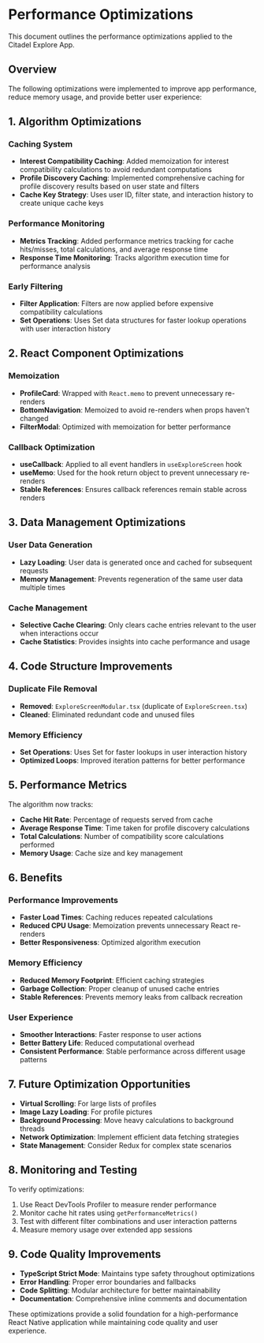 # Performance Optimizations

This document outlines the performance optimizations applied to the Citadel Explore App.

## Overview

The following optimizations were implemented to improve app performance, reduce memory usage, and provide better user experience:

## 1. Algorithm Optimizations

### Caching System
- **Interest Compatibility Caching**: Added memoization for interest compatibility calculations to avoid redundant computations
- **Profile Discovery Caching**: Implemented comprehensive caching for profile discovery results based on user state and filters
- **Cache Key Strategy**: Uses user ID, filter state, and interaction history to create unique cache keys

### Performance Monitoring
- **Metrics Tracking**: Added performance metrics tracking for cache hits/misses, total calculations, and average response time
- **Response Time Monitoring**: Tracks algorithm execution time for performance analysis

### Early Filtering
- **Filter Application**: Filters are now applied before expensive compatibility calculations
- **Set Operations**: Uses Set data structures for faster lookup operations with user interaction history

## 2. React Component Optimizations

### Memoization
- **ProfileCard**: Wrapped with `React.memo` to prevent unnecessary re-renders
- **BottomNavigation**: Memoized to avoid re-renders when props haven't changed  
- **FilterModal**: Optimized with memoization for better performance

### Callback Optimization
- **useCallback**: Applied to all event handlers in `useExploreScreen` hook
- **useMemo**: Used for the hook return object to prevent unnecessary re-renders
- **Stable References**: Ensures callback references remain stable across renders

## 3. Data Management Optimizations

### User Data Generation
- **Lazy Loading**: User data is generated once and cached for subsequent requests
- **Memory Management**: Prevents regeneration of the same user data multiple times

### Cache Management
- **Selective Cache Clearing**: Only clears cache entries relevant to the user when interactions occur
- **Cache Statistics**: Provides insights into cache performance and usage

## 4. Code Structure Improvements

### Duplicate File Removal
- **Removed**: `ExploreScreenModular.tsx` (duplicate of `ExploreScreen.tsx`)
- **Cleaned**: Eliminated redundant code and unused files

### Memory Efficiency
- **Set Operations**: Uses Set for faster lookups in user interaction history
- **Optimized Loops**: Improved iteration patterns for better performance

## 5. Performance Metrics

The algorithm now tracks:
- **Cache Hit Rate**: Percentage of requests served from cache
- **Average Response Time**: Time taken for profile discovery calculations
- **Total Calculations**: Number of compatibility score calculations performed
- **Memory Usage**: Cache size and key management

## 6. Benefits

### Performance Improvements
- **Faster Load Times**: Caching reduces repeated calculations
- **Reduced CPU Usage**: Memoization prevents unnecessary React re-renders
- **Better Responsiveness**: Optimized algorithm execution

### Memory Efficiency
- **Reduced Memory Footprint**: Efficient caching strategies
- **Garbage Collection**: Proper cleanup of unused cache entries
- **Stable References**: Prevents memory leaks from callback recreation

### User Experience
- **Smoother Interactions**: Faster response to user actions
- **Better Battery Life**: Reduced computational overhead
- **Consistent Performance**: Stable performance across different usage patterns

## 7. Future Optimization Opportunities

- **Virtual Scrolling**: For large lists of profiles
- **Image Lazy Loading**: For profile pictures
- **Background Processing**: Move heavy calculations to background threads
- **Network Optimization**: Implement efficient data fetching strategies
- **State Management**: Consider Redux for complex state scenarios

## 8. Monitoring and Testing

To verify optimizations:
1. Use React DevTools Profiler to measure render performance
2. Monitor cache hit rates using `getPerformanceMetrics()`
3. Test with different filter combinations and user interaction patterns
4. Measure memory usage over extended app sessions

## 9. Code Quality Improvements

- **TypeScript Strict Mode**: Maintains type safety throughout optimizations
- **Error Handling**: Proper error boundaries and fallbacks
- **Code Splitting**: Modular architecture for better maintainability
- **Documentation**: Comprehensive inline comments and documentation

These optimizations provide a solid foundation for a high-performance React Native application while maintaining code quality and user experience.
